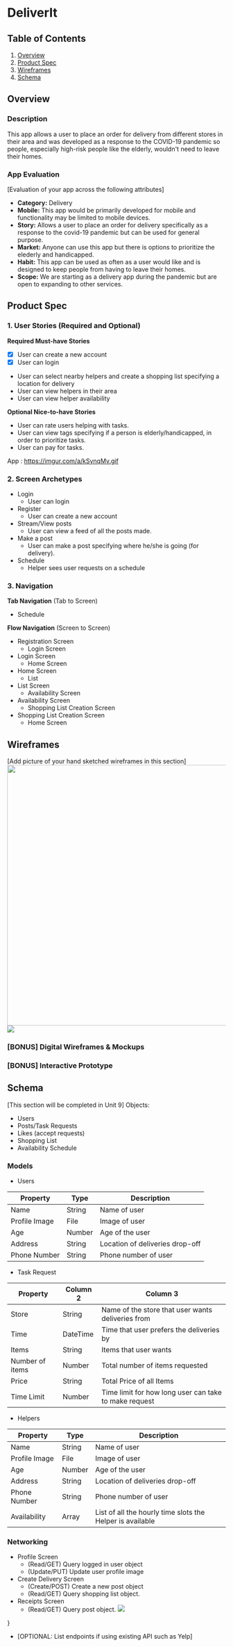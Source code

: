 # DeliverIt

## Table of Contents
1. [Overview](#Overview)
1. [Product Spec](#Product-Spec)
1. [Wireframes](#Wireframes)
2. [Schema](#Schema)

## Overview
### Description
This app allows a user to place an order for delivery from different stores in their area and was developed as a response to the COVID-19 pandemic so people, especially high-risk people like the elderly, wouldn't need to leave their homes.

### App Evaluation
[Evaluation of your app across the following attributes]
- **Category:** Delivery
- **Mobile:** This app would be primarily developed for mobile and functionality may be limited to mobile devices.
- **Story:** Allows a user to place an order for delivery specifically as a response to the covid-19 pandemic but can be used for general purpose.
- **Market:** Anyone can use this app but there is options to prioritize the elederly and handicapped.
- **Habit:** This app can be used as often as a user would like and is designed to keep people from having to leave their homes.
- **Scope:** We are starting as a delivery app during the pandemic but are open to expanding to other services.

## Product Spec

### 1. User Stories (Required and Optional)

**Required Must-have Stories**

- [x] User can create a new account
- [x] User can login
* User can select nearby helpers and create a shopping list specifying a location for delivery
* User can view helpers in their area
* User can view helper availability


**Optional Nice-to-have Stories**

* User can rate users helping with tasks.
* User can view tags specifying if a person is elderly/handicapped, in order to prioritize tasks.
* User can pay for tasks.

App : https://imgur.com/a/kSynqMv.gif

### 2. Screen Archetypes

* Login
   * User can login
* Register
   * User can create a new account
* Stream/View posts
   * User can view a feed of all the posts made.
* Make a post
   * User can make a post specifying where he/she is going (for delivery).
* Schedule
   * Helper sees user requests on a schedule


### 3. Navigation

**Tab Navigation** (Tab to Screen)

* Schedule


**Flow Navigation** (Screen to Screen)

* Registration Screen
   * Login Screen
* Login Screen
   * Home Screen
* Home Screen
    * List
* List Screen
    * Availability Screen
* Availability Screen
    * Shopping List Creation Screen
* Shopping List Creation Screen
    * Home Screen

## Wireframes
[Add picture of your hand sketched wireframes in this section]
<img src="YOUR_IMG_URL" width=600>
![](https://i.imgur.com/TFmCt92.png)


### [BONUS] Digital Wireframes & Mockups

### [BONUS] Interactive Prototype

## Schema 
[This section will be completed in Unit 9]
Objects:
- Users
- Posts/Task Requests
- Likes (accept requests)
- Shopping List
- Availability Schedule

### Models
- Users

| Property | Type | Description |
| -------- | ---- | ----------- |
| Name     |  String    |   Name of user|
|Profile Image  |   File   |      Image of user       |
|     Age     |  Number    |       Age of the user      |
|   Address       |   String  |      Location of deliveries drop-off       |
|     Phone Number     |  String    |    Phone number of user         |


- Task Request

| Property        | Column 2 | Column 3                                          |
| --------------- | -------- | ------------------------------------------------- |
| Store           | String   | Name of the store that user wants deliveries from |
| Time            | DateTime | Time that user prefers the deliveries by          |
| Items           | String   | Items that user wants                             |
| Number of items | Number   | Total number of items requested                   |
| Price           | String   | Total Price of all Items                          |\
| Time Limit                |    Number      | Time limit for how long user can take to make request |

- Helpers

| Property      | Type   | Description                     |
| ------------- | ------ | ------------------------------- |
| Name          | String | Name of user                    |
| Profile Image | File   | Image of user                   |
| Age           | Number | Age of the user                 |
| Address       | String | Location of deliveries drop-off |
| Phone Number  | String | Phone number of user            |
| Availability              |   Array     |         List of all the hourly time slots the Helper is available |

### Networking
- Profile Screen
    - (Read/GET) Query logged in user object
    - (Update/PUT) Update user profile image
- Create Delivery Screen 
    - (Create/POST) Create a new post object
    - (Read/GET) Query shopping list object.
- Receipts Screen
    - (Read/GET) Query post object.
    ![](https://i.imgur.com/7aLwpG5.png)


}
- [OPTIONAL: List endpoints if using existing API such as Yelp]
